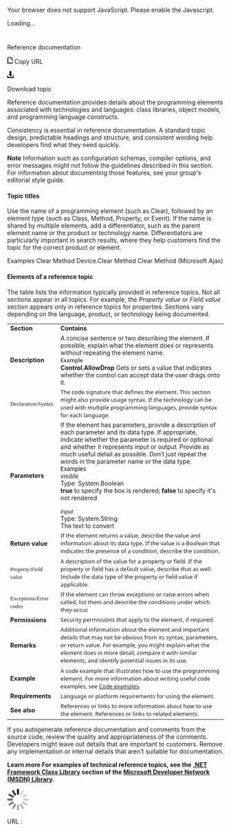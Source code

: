 ﻿Your browser does not support JavaScript. Please enable the Javascript.

Loading...

# 

Reference documentation

![Copy URL](media/reference-documentation/Copy.png)
Copy URL

![Download](media/reference-documentation/Download.png)

Download topic

Reference
documentation provides details about the programming elements
associated with technologies and languages: class libraries,
object models, and programming language constructs.

Consistency
is essential in reference documentation. A standard topic design,
predictable headings and structure, and consistent wording
help developers find what they need quickly. 

****Note**** Information such
as configuration schemas, compiler options, and error messages
might not follow the guidelines described in this section. For
information about documenting those features, see your group's editorial style guide.

#### **Topic titles**

Use
the name of a programming element (such as Clear), followed by an
element type (such as Class, Method, Property, or Event). If
the name is shared by multiple elements, add a differentiator, such as
the parent element name or the product or technology name.
Differentiators are particularly important in search results, where
they help customers find the topic for the correct product or
element. 

Examples
Clear Method 
Device.Clear Method 
Clear Method (Microsoft Ajax)

#### **Elements of a reference topic**

The table lists the information typically provided in reference topics. Not all sections appear in all topics. For example, the *Property value* or *Field value*
section appears only in reference topics for properties. Sections vary
depending on the language, product, or technology being documented.

<table>
<tbody>
<tr class="odd">
<td><b>Section</b></td>
<td><b>Contains</b></td>
</tr>
<tr class="even">
<td><b>Description</b></td>
<td>A concise sentence or two describing the element. If possible, explain what the element does or represents without repeating the element name. <br />
<span style="color: rgb(0, 0, 0); font-family: Segoe UI; font-size: small;">Example </span><br />
<b>Control.AllowDrop</b> Gets or sets a value that indicates whether the control can accept data the user drags onto it. <span style="font-family: &quot;Segoe UI Light&quot;,sans-serif; font-size: small;"></span></td>
</tr>
<tr class="odd">
<td><span style="font-family: Segoe UI Semibold; font-size: small; mso-bidi-font-size: 11.0pt; mso-fareast-font-family: &quot;Times New Roman&quot;; mso-ansi-language: EN-US; mso-fareast-language: EN-US; mso-bidi-language: AR-SA;">Declaration/Syntax</span></td>
<td><span style="font-family: Segoe UI; font-size: small; mso-bidi-font-size: 11.0pt; mso-fareast-font-family: &quot;Times New Roman&quot;; mso-ansi-language: EN-US; mso-fareast-language: EN-US; mso-bidi-language: AR-SA;">The code signature that defines the element. This section might also provide usage syntax. If the technology can be used with multiple programming languages, provide syntax for each language</span><span style="font-family: &quot;Segoe UI Light&quot;,sans-serif; font-size: small; mso-bidi-font-size: 11.0pt; mso-fareast-font-family: &quot;Times New Roman&quot;; mso-ansi-language: EN-US; mso-fareast-language: EN-US; mso-bidi-language: AR-SA;">.</span></td>
</tr>
<tr class="even">
<td><b>Parameters</b></td>
<td>If the element has parameters, provide a description of each parameter and its data type. If appropriate, indicate whether the parameter is required or optional and whether it represents input or output. Provide as much useful detail as possible. Don’t just repeat the words in the parameter name or the data type.<br />
 <span style="color: rgb(0, 0, 0); font-size: small;">Examples</span><br />
<em>visible</em> <br />
Type: System.Boolean <strong><br />
</strong><b>true</b> to specify the box is rendered; <b>false</b> to specify it's not rendered
<p></p>
<em><span style="font-family: &quot;Segoe UI Light&quot;,sans-serif; font-size: small;">Input</span></em> <span style="font-family: &quot;Segoe UI Light&quot;,sans-serif; font-size: small;"><br />
</span>Type: System.String <br />
The text to convert</td>
</tr>
<tr class="odd">
<td><b>Return value</b></td>
<td><span style="font-family: Segoe UI; font-size: small; mso-bidi-font-size: 11.0pt; mso-fareast-font-family: &quot;Times New Roman&quot;; mso-ansi-language: EN-US; mso-fareast-language: EN-US; mso-bidi-language: AR-SA;">If the element returns a value, describe the value and information about its data type. If the value is a Boolean that indicates the presence of a condition, describe the condition.</span></td>
</tr>
<tr class="even">
<td><span style="font-family: Segoe UI Semibold; font-size: small; mso-bidi-font-size: 11.0pt; mso-fareast-font-family: &quot;Times New Roman&quot;; mso-ansi-language: EN-US; mso-fareast-language: EN-US; mso-bidi-language: AR-SA;">Property/Field value</span></td>
<td><span style="font-family: Segoe UI; font-size: small; mso-bidi-font-size: 11.0pt; mso-fareast-font-family: &quot;Times New Roman&quot;; mso-ansi-language: EN-US; mso-fareast-language: EN-US; mso-bidi-language: AR-SA;">A description of the value for a property or field. If the property or field has a default value, describe that as well. Include the data type of the property or field value if applicable.</span></td>
</tr>
<tr class="odd">
<td><span style="font-family: Segoe UI Semibold; font-size: small; mso-bidi-font-size: 11.0pt; mso-fareast-font-family: &quot;Times New Roman&quot;; mso-ansi-language: EN-US; mso-fareast-language: EN-US; mso-bidi-language: AR-SA;">Exceptions/Error codes</span></td>
<td><span style="font-family: Segoe UI; font-size: small; mso-bidi-font-size: 11.0pt; mso-fareast-font-family: &quot;Times New Roman&quot;; mso-ansi-language: EN-US; mso-fareast-language: EN-US; mso-bidi-language: AR-SA;">If the element can throw exceptions or raise errors when called, list them and describe the conditions under which they occur.</span></td>
</tr>
<tr class="even">
<td><div>
<b>Permissions</b>
</div></td>
<td><div>
<span style="font-family: Segoe UI; font-size: small; mso-bidi-font-size: 11.0pt; mso-fareast-font-family: &quot;Times New Roman&quot;; mso-ansi-language: EN-US; mso-fareast-language: EN-US; mso-bidi-language: AR-SA;">Security permissions that apply to the element, if required.</span>
</div></td>
</tr>
<tr class="odd">
<td><b>Remarks</b></td>
<td><span style="font-family: Segoe UI; font-size: small; mso-bidi-font-size: 11.0pt; mso-fareast-font-family: &quot;Times New Roman&quot;; mso-ansi-language: EN-US; mso-fareast-language: EN-US; mso-bidi-language: AR-SA;">Additional information about the element and important details that may not be obvious from its syntax, parameters, or return value. For example, you might explain what the element does in more detail, compare it with similar elements, and identify potential issues in its use.</span></td>
</tr>
<tr class="even">
<td><b>Example</b></td>
<td><span style="font-family: Segoe UI; font-size: small; mso-bidi-font-size: 11.0pt; mso-fareast-font-family: &quot;Times New Roman&quot;; mso-ansi-language: EN-US; mso-fareast-language: EN-US; mso-bidi-language: AR-SA;">A code example that illustrates how to use the programming element. For more information about writing useful code examples, see </span><span style="font-family: &quot;Segoe UI Light&quot;,sans-serif; font-size: 10pt; mso-bidi-font-size: 11.0pt; mso-fareast-font-family: Calibri; mso-ansi-language: EN-US; mso-fareast-language: EN-US; mso-bidi-language: AR-SA; mso-fareast-theme-font: minor-latin; mso-bidi-font-family: &quot;Times New Roman&quot;; mso-bidi-theme-font: minor-bidi;"><a href="https://worldready.cloudapp.net/Styleguide/Read?id=2700&amp;topicid=28719"><span style="font-family: Segoe UI; font-size: small; mso-fareast-font-family: &quot;Times New Roman&quot;; mso-bidi-font-family: &quot;Segoe UI Light&quot;;">Code examples</span></a></span><span style="font-family: Segoe UI; font-size: small; mso-bidi-font-size: 11.0pt; mso-fareast-font-family: &quot;Times New Roman&quot;; mso-ansi-language: EN-US; mso-fareast-language: EN-US; mso-bidi-language: AR-SA;">.</span></td>
</tr>
<tr class="odd">
<td><b>Requirements</b></td>
<td><span style="font-family: Segoe UI; font-size: small; mso-bidi-font-size: 11.0pt; mso-fareast-font-family: &quot;Times New Roman&quot;; mso-ansi-language: EN-US; mso-fareast-language: EN-US; mso-bidi-language: AR-SA;">Language or platform requirements for using the element.</span></td>
</tr>
<tr class="even">
<td><div>
<b>See also</b>
</div></td>
<td><div>
<span style="font-family: Segoe UI; font-size: small; mso-bidi-font-size: 11.0pt; mso-fareast-font-family: &quot;Times New Roman&quot;; mso-ansi-language: EN-US; mso-fareast-language: EN-US; mso-bidi-language: AR-SA;">References or links to more information about how to use the element. References or links to related elements.</span>
</div></td>
</tr>
</tbody>
</table>

If
you autogenerate reference documentation and comments from the
source code, review the quality and appropriateness of the
comments. Developers might leave out details that are important to
customers. Remove any implementation or internal details that
aren’t suitable for documentation. 

**Learn more For examples of technical reference topics, see the [.NET Framework Class Library](http://msdn.microsoft.com/en-us/library/gg145045.aspx) section of the [Microsoft Developer Network (MSDN) Library](http://msdn.microsoft.com/library/).**

![In progress](media/reference-documentation/activity-large.gif)

URL :
